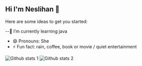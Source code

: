 ## Hi I'm Neslihan 👋


Here are some ideas to get you started:

--🌱 I’m currently learning java
- 😄 Pronouns: She
- ⚡ Fun fact: rain, coffee, book or movie / quiet entertainment


<!-- - 🔭 I’m currently working on ...
- 👯 I’m looking to collabo rate on ...
- 🤔 I’m looking for help with ...
- 💬 Ask me about ...
- 📫 How to reach me: ...
  -->
  
![Github stats 1](https://github-readme-stats.vercel.app/api?username=kullanıcıadınız&show_icons=true&theme=gradient) 
![Github stats 2](https://github-readme-stats.vercel.app/api?username=kullanıcıadınız&show_icons=true&theme=radical)

